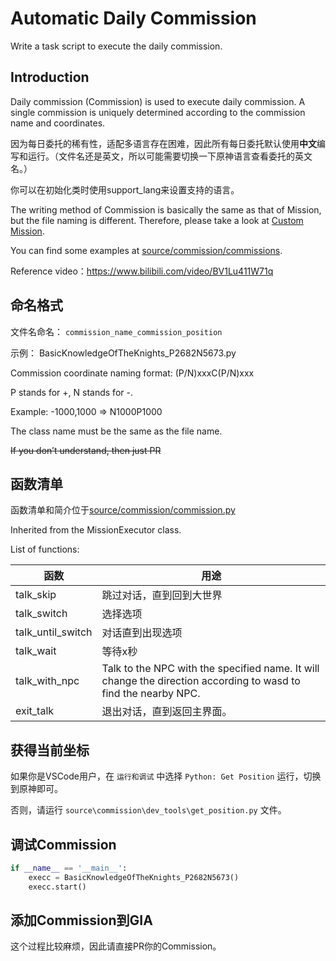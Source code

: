 # Automatic Daily Commission

Write a task script to execute the daily commission.

## Introduction

Daily commission (Commission) is used to execute daily commission. A single commission is uniquely determined according to the commission name and coordinates.

因为每日委托的稀有性，适配多语言存在困难，因此所有每日委托默认使用**中文**编写和运行。（文件名还是英文，所以可能需要切换一下原神语言查看委托的英文名。）

你可以在初始化类时使用support_lang来设置支持的语言。

The writing method of Commission is basically the same as that of Mission, but the file naming is different. Therefore, please take a look at [Custom Mission](mission.md).

You can find some examples at [source/commission/commissions](https://github.com/infstellar/genshin_impact_assistant/tree/main/source/commission/commissions).

Reference video：<https://www.bilibili.com/video/BV1Lu411W71q>

## 命名格式

文件名命名： `commission_name_commission_position`

示例： BasicKnowledgeOfTheKnights_P2682N5673.py

Commission coordinate naming format: (P/N)xxxC(P/N)xxx

P stands for +, N stands for -.

Example: -1000,1000 => N1000P1000

The class name must be the same as the file name.

~~If you don’t understand, then just PR~~

## 函数清单

函数清单和简介位于[source/commission/commission.py](https://github.com/infstellar/genshin_impact_assistant/tree/main/source/commission/commission.py)

Inherited from the MissionExecutor class.

List of functions:

| 函数              | 用途                                                                                                            |
| ----------------- | --------------------------------------------------------------------------------------------------------------- |
| talk_skip         | 跳过对话，直到回到大世界                                                                                        |
| talk_switch       | 选择选项                                                                                                        |
| talk_until_switch | 对话直到出现选项                                                                                                |
| talk_wait         | 等待x秒                                                                                                         |
| talk_with_npc     | Talk to the NPC with the specified name. It will change the direction according to wasd to find the nearby NPC. |
| exit_talk         | 退出对话，直到返回主界面。                                                                                      |

## 获得当前坐标

如果你是VSCode用户，在 `运行和调试` 中选择 `Python: Get Position` 运行，切换到原神即可。

否则，请运行 `source\commission\dev_tools\get_position.py` 文件。

## 调试Commission

```python
if __name__ == '__main__':
    execc = BasicKnowledgeOfTheKnights_P2682N5673()
    execc.start()
```

## 添加Commission到GIA

这个过程比较麻烦，因此请直接PR你的Commission。
